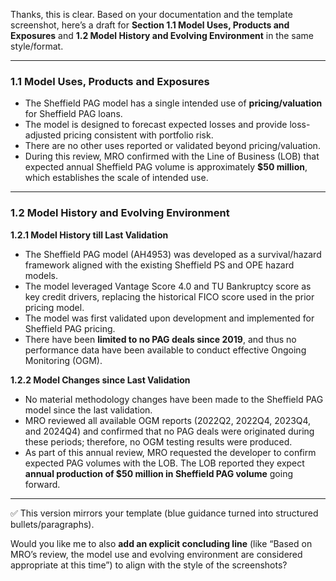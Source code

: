 Thanks, this is clear. Based on your documentation and the template screenshot, here’s a draft for **Section 1.1 Model Uses, Products and Exposures** and **1.2 Model History and Evolving Environment** in the same style/format.

---

### **1.1 Model Uses, Products and Exposures**

* The Sheffield PAG model has a single intended use of **pricing/valuation** for Sheffield PAG loans.
* The model is designed to forecast expected losses and provide loss-adjusted pricing consistent with portfolio risk.
* There are no other uses reported or validated beyond pricing/valuation.
* During this review, MRO confirmed with the Line of Business (LOB) that expected annual Sheffield PAG volume is approximately **\$50 million**, which establishes the scale of intended use.

---

### **1.2 Model History and Evolving Environment**

**1.2.1 Model History till Last Validation**

* The Sheffield PAG model (AH4953) was developed as a survival/hazard framework aligned with the existing Sheffield PS and OPE hazard models.
* The model leveraged Vantage Score 4.0 and TU Bankruptcy score as key credit drivers, replacing the historical FICO score used in the prior pricing model.
* The model was first validated upon development and implemented for Sheffield PAG pricing.
* There have been **limited to no PAG deals since 2019**, and thus no performance data have been available to conduct effective Ongoing Monitoring (OGM).

**1.2.2 Model Changes since Last Validation**

* No material methodology changes have been made to the Sheffield PAG model since the last validation.
* MRO reviewed all available OGM reports (2022Q2, 2022Q4, 2023Q4, and 2024Q4) and confirmed that no PAG deals were originated during these periods; therefore, no OGM testing results were produced.
* As part of this annual review, MRO requested the developer to confirm expected PAG volumes with the LOB. The LOB reported they expect **annual production of \$50 million in Sheffield PAG volume** going forward.

---

✅ This version mirrors your template (blue guidance turned into structured bullets/paragraphs).

Would you like me to also **add an explicit concluding line** (like “Based on MRO’s review, the model use and evolving environment are considered appropriate at this time”) to align with the style of the screenshots?

